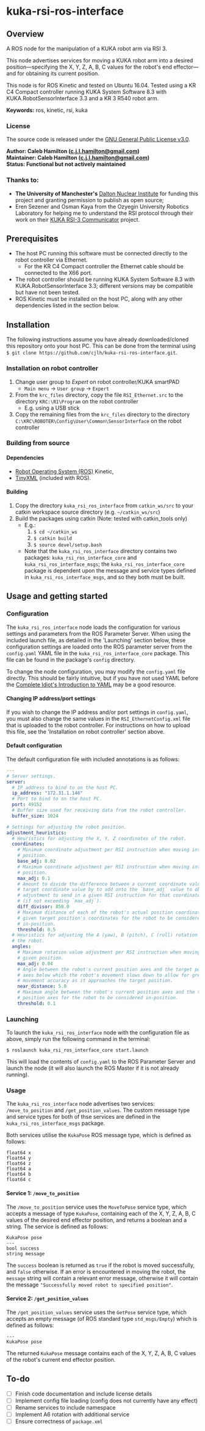 # kuka-rsi-ros-interface


## Overview

A ROS node for the manipulation of a KUKA robot arm via RSI 3.

This node advertises services for moving a KUKA robot arm into a desired position—specifying the X, Y, Z, A, B, C values for the robot's end effector—and for obtaining its current position.

This node is for ROS Kinetic and tested on Ubuntu 16.04. Tested using a KR C4 Compact controller running KUKA System Software 8.3 with KUKA.RobotSensorInterface 3.3 and a KR 3 R540 robot arm.

**Keywords:** ros, kinetic, rsi, kuka


### License

The source code is released under the [GNU General Public License v3.0](LICENSE).

**Author: Caleb Hamilton (c.j.l.hamilton@gmail.com)  
Maintainer: Caleb Hamilton (c.j.l.hamilton@gmail.com)  
Status: Functional but not actively maintained**


### Thanks to:

- **The University of Manchester's** [Dalton Nuclear Institute](http://www.dalton.manchester.ac.uk/) for funding this project and granting permission to publish as open source;
- Eren Sezener and Osman Kaya from the Ozyegin University Robotics Laboratory for helping me to understand the RSI protocol through their work on their [KUKA RSI-3 Communicator](https://github.com/erensezener/kuka-rsi3-communicator) project.


## Prerequisites

- The host PC running this software must be connected directly to the robot controller via Ethernet.
  - For the KR C4 Compact controller the Ethernet cable should be connected to the X66 port.
- The robot controller should be running KUKA System Software 8.3 with KUKA.RobotSensorInterface 3.3; different versions may be compatible but have not been tested.
- ROS Kinetic must be installed on the host PC, along with any other dependencies listed in the section below.


## Installation

The following instructions assume you have already downloaded/cloned this repository onto your host PC. This can be done from the terminal using `$ git clone https://github.com/cjlh/kuka-rsi-ros-interface.git`.

### Installation on robot controller

1.  Change user group to *Expert* on robot controller/KUKA smartPAD
    - `Main menu` -> `User group` -> `Expert`
2.  From the `krc_files` directory, copy the file `RSI_Ethernet.src` to the directory `KRC:\R1\Program` on the robot controller
    - E.g. using a USB stick
3.  Copy the remaining files from the `krc_files` directory to the directory `C:\KRC\ROBOTER\Config\User\Common\SensorInterface` on the robot controller

### Building from source

#### Dependencies

- [Robot Operating System (ROS)](http://www.ros.org/) Kinetic,
- [TinyXML](http://www.grinninglizard.com/tinyxml/) (included with ROS).

#### Building

1.  Copy the directory `kuka_rsi_ros_interface` from `catkin_ws/src` to your catkin workspace source directory (e.g. `~/catkin_ws/src`)
2.  Build the packages using catkin (Note: tested with catkin_tools only)
    - E.g.:
        1.  `$ cd ~/catkin_ws`
        2.  `$ catkin build`
        3.  `$ source devel/setup.bash`
    - Note that the `kuka_rsi_ros_interface` directory contains two packages: `kuka_rsi_ros_interface_core` and `kuka_rsi_ros_interface_msgs`; the `kuka_rsi_ros_interface_core` package is dependent upon the message and service types defined in `kuka_rsi_ros_interface_msgs`, and so they both must be built.


## Usage and getting started

### Configuration

The `kuka_rsi_ros_interface` node loads the configuration for various settings and parameters from the ROS Parameter Server. When using the included launch file, as detailed in the 'Launching' section below, these configuration settings are loaded onto the ROS parameter server from the `config.yaml` YAML file in the `kuka_rsi_ros_interface_core` package. This file can be found in the package's `config` directory.

To change the node configuration, you may modify the `config.yaml` file directly. This should be fairly intuitive, but if you have not used YAML before the [Complete Idiot's Introduction to YAML](https://github.com/Animosity/CraftIRC/wiki/Complete-idiot%27s-introduction-to-yaml) may be a good resource.

#### Changing IP address/port settings

If you wish to change the IP address and/or port settings in `config.yaml`, you must also change the same values in the `RSI_EthernetConfig.xml` file that is uploaded to the robot controller. For instructions on how to upload this file, see the 'Installation on robot controller' section above.

#### Default configuration

The default configuration file with included annotations is as follows:

```yaml
---
# Server settings.
server:
  # IP address to bind to on the host PC.
  ip_address: "172.31.1.146"
  # Port to bind to on the host PC.
  port: 49152
  # Buffer size used for receiving data from the robot controller.
  buffer_size: 1024

# Settings for adjusting the robot position.
adjustment_heuristics:
  # Heuristics for adjusting the X, Y, Z coordinates of the robot.
  coordinates:
    # Minimum coordinate adjustment per RSI instruction when moving into a given
    # position.
    base_adj: 0.02
    # Maximum coordinate adjustment per RSI instruction when moving into a given
    # position.
    max_adj: 0.1
    # Amount to divide the difference between a current coordinate value and a
    # target coordinate value by to add onto the `base_adj` value to obtain the
    # adjustment to send in a given RSI instruction for that coordinate value
    # (if not exceeding `max_adj`).
    diff_divisor: 850.0
    # Maximum distance of each of the robot's actual position coordinates from a
    # given target position's coordinates for the robot to be considered
    # in-position.
    threshold: 0.5
  # Heuristics for adjusting the A (yaw), B (pitch), C (roll) rotation values of
  # the robot.
  angles:
    # Maximum rotation value adjustment per RSI instruction when moving into a
    # given position.
    max_adj: 0.04
    # Angle between the robot's current position axes and the target position
    # axes below which the robot's movement slows down to allow for greater
    # movement accuracy as it approaches the target position.
    near_distance: 5.0
    # Maximum angle between the robot's current position axes and the target
    # position axes for the robot to be considered in-position.
    threshold: 0.1
```

### Launching

To launch the `kuka_rsi_ros_interface` node with the configuration file as above, simply run the following command in the terminal:

```
$ roslaunch kuka_rsi_ros_interface_core start.launch
```

This will load the contents of `config.yaml` to the ROS Parameter Server and launch the node (it will also launch the ROS Master if it is not already running).


### Usage

The `kuka_rsi_ros_interface` node advertises two services: `/move_to_position` and `/get_position_values`. The custom message type and service types for both of thse services are defined in the `kuka_rsi_ros_interface_msgs` package.

Both services utilise the `KukaPose` ROS message type, which is defined as follows:

```
float64 x
float64 y
float64 z
float64 a
float64 b
float64 c
```

#### Service 1: `/move_to_position`

The `/move_to_position` service uses the `MoveToPose` service type, which accepts a message of type `KukaPose`, containing each of the X, Y, Z, A, B, C values of the desired end effector position, and returns a boolean and a string. The service is defined as follows:

```
KukaPose pose
---
bool success
string message
```

The `success` boolean is returned as `true` if the robot is moved successfully, and `false` otherwise. If an error is encountered in moving the robot, the `message` string will contain a relevant error message, otherwise it will contain the message `"Successfully moved robot to specified position"`.

#### Service 2: `/get_position_values`

The `/get_position_values` service uses the `GetPose` service type, which accepts an empty message (of ROS standard type `std_msgs/Empty`) which is defined as follows:

```
---
KukaPose pose
```

The returned `KukaPose` message contains each of the X, Y, Z, A, B, C values of the robot's current end effector position.


## To-do

- [ ] Finish code documentation and include license details
- [ ] Implement config file loading (config does not currently have any effect)
- [ ] Rename services to include namespace
- [ ] Implement A6 rotation with additional service
- [ ] Ensure correctness of `package.xml`
